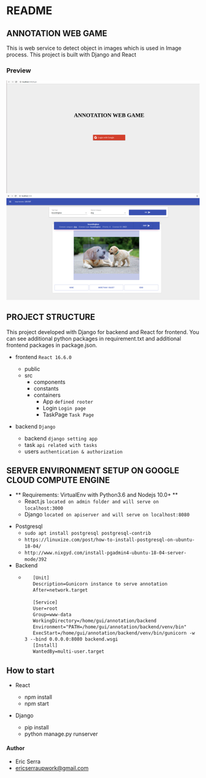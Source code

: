 # README #

## ANNOTATION WEB GAME
This is web service to detect object in images which is used in Image process.
This project is built with Django and React



### Preview
![Relevance feedback image](https://github.com/certainty15750/Django-React/blob/master/Screenshots/IMG1.png)
![Relevance feedback image](https://github.com/certainty15750/Django-React/blob/master/Screenshots/IMG2.png)


## PROJECT STRUCTURE

This project developed with Django for backend and React for frontend.
You can see additional python packages in requirement.txt and additional frontend packages in package.json.

+ frontend `React 16.6.0`
    + public
    + src
        + components
        + constants
        + containers
            + App           `defined rooter`
            + Login         `Login page`
            + TaskPage      `Task Page`

+ backend `Django`
    + backend       `django setting app`
    + task          `api related with tasks`
    + users         `authentication & authorization`

## SERVER ENVIRONMENT SETUP ON GOOGLE CLOUD COMPUTE ENGINE
* ** Requirements: VirtualEnv with Python3.6 and Nodejs 10.0+ **
    + React.js `located on admin folder and will serve on localhost:3000`
    + Django `located on apiserver and will serve on localhost:8080`
+ Postgresql
    + `sudo apt install postgresql postgresql-contrib`
    + `https://linuxize.com/post/how-to-install-postgresql-on-ubuntu-18-04/`
    + `http://www.nixgyd.com/install-pgadmin4-ubuntu-18-04-server-mode/392`
+ Backend
    +    ```
            [Unit]
            Description=Gunicorn instance to serve annotation
            After=network.target
            
            [Service]
            User=root
            Group=www-data
            WorkingDirectory=/home/gui/annotation/backend
            Environment="PATH=/home/gui/annotation/backend/venv/bin"
            ExecStart=/home/gui/annotation/backend/venv/bin/gunicorn -w 3 --bind 0.0.0.0:8080 backend.wsgi
            [Install]
            WantedBy=multi-user.target
         ```
        
## How to start

+ React
  + npm install
  + npm start
    
+ Django
  + pip install
  + python manage.py runserver


#### Author
+ Eric Serra
+ ericserraupwork@gmail.com
